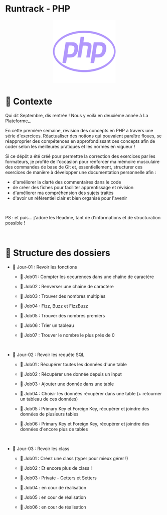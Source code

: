# Runtrack - PHP

<div align="center">
    <img src="php-brands-solid.svg" alt="Illustration d'un bol de bonbon" width="200" height="200">
</div>

# 📢 Contexte

Qui dit Septembre, dis rentrée ! Nous y voilà en deuxième année à La Plateforme\_.

En cette première semaine, révision des concepts en PHP à travers une série d'exercices. Réactualiser des notions qui pouvaient paraître floues, se réapproprier des compétences en approfondissant ces concepts afin de coder selon les meilleures pratiques et les normes en vigueur !

Si ce dépôt a été créé pour permettre la correction des exercices par les formateurs, je profite de l'occasion pour renforcer ma mémoire musculaire des commandes de base de Git et, essentiellement, structurer ces exercices de manière à développer une documentation personnelle afin :

- d'améliorer la clarté des commentaires dans le code
- de créer des fiches pour faciliter apprentissage et révision
- d'améliorer ma compréhension des sujets traités
- d'avoir un référentiel clair et bien organisé pour l'avenir

<br>

PS : et puis... j'adore les Readme, tant de d'informations et de structuration possible !

<br>

# 💼 Structure des dossiers

- 📅 Jour-01 : Revoir les fonctions

  - 📝 Job01 : Compter les occurences dans une chaîne de caractère

  - 📝 Job02 : Renverser une chaîne de caractère

  - 📝 Job03 : Trouver des nombres multiples

  - 📝 Job04 : Fizz, Buzz et FizzBuzz

  - 📝 Job05 : Trouver des nombres premiers

  - 📝 Job06 : Trier un tableau

  - 📝 Job07 : Trouver le nombre le plus près de 0

  <br>

- 📅 Jour-02 : Revoir les requête SQL

  - 📝 Job01 : Récupérer toutes les données d'une table

  - 📝 Job02 : Récupérer une donnée depuis un input

  - 📝 Job03 : Ajouter une donnée dans une table

  - 📝 Job04 : Choisir les données récupérer dans une table (+ retourner un tableau de ces données)

  - 📝 Job05 : Primary Key et Foreign Key, récupérer et joindre des données de plusieurs tables

  - 📝 Job06 : Primary Key et Foreign Key, récupérer et joindre des données d'encore plus de tables

  <br>

- 📅 Jour-03 : Revoir les class

  - 📝 Job01 : Créez une class (typer pour mieux gérer !)

  - 📝 Job02 : Et encore plus de class !

  - 📝 Job03 : Private - Getters et Setters

  - 📝 Job04 : en cour de réalisation

  - 📝 Job05 : en cour de réalisation

  - 📝 Job06 : en cour de réalisation
